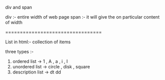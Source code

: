 div and span


div :- entire width of web page
span :- it will give the on particular content of width



=================================

List  in html:- collection of items

three types :-
1. ordered list   -> 1 , A , a , i , I
2. unordered list -> circle , disk , square
3. description list  -> dt dd 